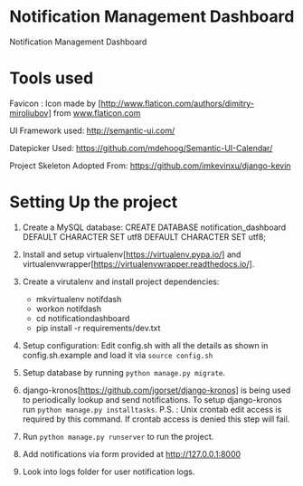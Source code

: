 # Notification Management Dashboard

Notification Management Dashboard


Tools used
==================================
Favicon : Icon made by [http://www.flaticon.com/authors/dimitry-miroliubov] from www.flaticon.com 

UI Framework used: http://semantic-ui.com/

Datepicker Used: https://github.com/mdehoog/Semantic-UI-Calendar/

Project Skeleton Adopted From: https://github.com/imkevinxu/django-kevin

Setting Up the project
==================================
1. Create a MySQL database:
   CREATE DATABASE notification_dashboard DEFAULT CHARACTER SET utf8 DEFAULT CHARACTER SET utf8;

2. Install and setup virtualenv[https://virtualenv.pypa.io/] and virtualenvwrapper[https://virtualenvwrapper.readthedocs.io/].

3. Create a virutalenv and install project dependencies:
   - mkvirtualenv notifdash
   - workon notifdash
   - cd notificationdashboard
   - pip install -r requirements/dev.txt

4. Setup configuration:
   Edit config.sh with all the details as shown in config.sh.example and load it via `source config.sh`

5. Setup database by running `python manage.py migrate`.

6. django-kronos[https://github.com/jgorset/django-kronos] is being used to periodically lookup and send notifications.
   To setup django-kronos run `python manage.py installtasks`.
   P.S. : Unix crontab edit access is required by this command. If crontab access is denied this step will fail.

7. Run `python manage.py runserver` to run the project.

8. Add notifications via form provided at http://127.0.0.1:8000

9. Look into logs folder for user notification logs.

